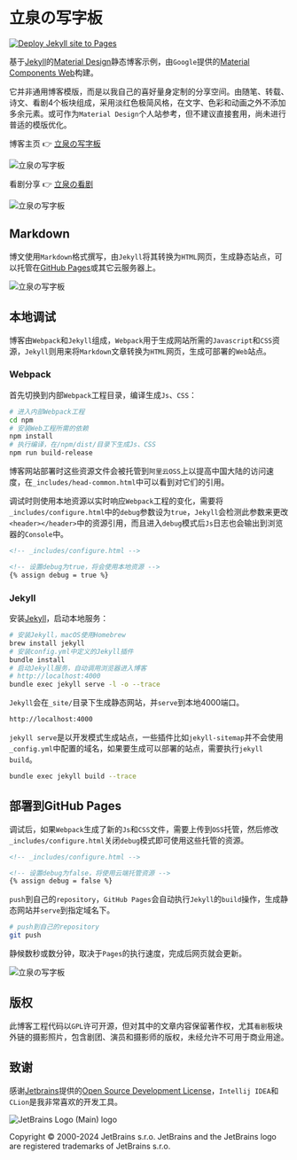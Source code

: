 # 立泉の写字板

[![Deploy Jekyll site to Pages](https://github.com/apqx/apqx.github.io/actions/workflows/jekyll.yml/badge.svg)](https://github.com/apqx/apqx.github.io/actions/workflows/jekyll.yml)

基于[Jekyll](https://jekyllrb.com)的[Material Design](https://material.io)静态博客示例，由`Google`提供的[Material Components Web](https://github.com/material-components/material-components-web)构建。

它并非通用博客模版，而是以我自己的喜好量身定制的分享空间。由随笔、转载、诗文、看剧4个板块组成，采用淡红色极简风格，在文字、色彩和动画之外不添加多余元素。或可作为`Material Design`个人站参考，但不建议直接套用，尚未进行普适的模版优化。

博客主页 👉 [立泉の写字板](https://mudan.me)

![立泉の写字板](https://apqx-host.oss-cn-hangzhou.aliyuncs.com/blog/img/screenshot_index.webp)

看剧分享 👉 [立泉の看剧](https://mudan.me/opera)

![立泉の写字板](https://apqx-host.oss-cn-hangzhou.aliyuncs.com/blog/img/screenshot_index_opera.webp)

## Markdown

博文使用`Markdown`格式撰写，由`Jekyll`将其转换为`HTML`网页，生成静态站点，可以托管在[GitHub Pages](https://pages.github.com)或其它云服务器上。

![立泉の写字板](https://apqx-host.oss-cn-hangzhou.aliyuncs.com/blog/img/screenshot_essay.webp)

## 本地调试

博客由`Webpack`和`Jekyll`组成，`Webpack`用于生成网站所需的`Javascript`和`CSS`资源，`Jekyll`则用来将`Markdown`文章转换为`HTML`网页，生成可部署的`Web`站点。

### Webpack

首先切换到内部`Webpack`工程目录，编译生成`Js`、`CSS`：

```sh
# 进入内部Webpack工程
cd npm
# 安装Web工程所需的依赖
npm install
# 执行编译，在/npm/dist/目录下生成Js、CSS
npm run build-release
```

博客网站部署时这些资源文件会被托管到`阿里云OSS`上以提高中国大陆的访问速度，在`_includes/head-common.html`中可以看到对它们的引用。

调试时则使用本地资源以实时响应`Webpack`工程的变化，需要将`_includes/configure.html`中的`debug`参数设为`true`，`Jekyll`会检测此参数来更改`<header></header>`中的资源引用，而且进入`debug`模式后`Js`日志也会输出到浏览器的`Console`中。

```html
<!-- _includes/configure.html -->

<!-- 设置debug为true，将会使用本地资源 -->
{% assign debug = true %}
```

### Jekyll

安装[Jekyll](https://jekyllrb.com/docs/installation/macos/)，启动本地服务：

```sh
# 安装Jekyll，macOS使用Homebrew
brew install jekyll
# 安装config.yml中定义的Jekyll插件
bundle install
# 启动Jekyll服务，自动调用浏览器进入博客
# http://localhost:4000
bundle exec jekyll serve -l -o --trace
```

`Jekyll`会在`_site/`目录下生成静态网站，并`serve`到本地4000端口。

```sh
http://localhost:4000
```

`jekyll serve`是以开发模式生成站点，一些插件比如`jekyll-sitemap`并不会使用`_config.yml`中配置的域名，如果要生成可以部署的站点，需要执行`jekyll build`。

```sh
bundle exec jekyll build --trace
```

## 部署到GitHub Pages

调试后，如果`Webpack`生成了新的`Js`和`CSS`文件，需要上传到`OSS`托管，然后修改`_includes/configure.html`关闭`debug`模式即可使用这些托管的资源。

```html
<!-- _includes/configure.html -->

<!-- 设置debug为false，将使用云端托管资源 -->
{% assign debug = false %}
```

`push`到自己的`repository`，`GitHub Pages`会自动执行`Jekyll`的`build`操作，生成静态网站并`serve`到指定域名下。

```sh
# push到自己的repository
git push
```

静候数秒或数分钟，取决于`Pages`的执行速度，完成后网页就会更新。

![立泉の写字板](https://apqx-host.oss-cn-hangzhou.aliyuncs.com/blog/img/screenshot_index_phone.webp)

## 版权

此博客工程代码以`GPL`许可开源，但对其中的文章内容保留著作权，尤其`看剧`板块外链的摄影照片，包含剧团、演员和摄影师的版权，未经允许不可用于商业用途。

## 致谢

感谢[Jetbrains](https://www.jetbrains.com)提供的[Open Source Development License](https://www.jetbrains.com/community/opensource/#support)，`Intellij IDEA`和`CLion`是我非常喜欢的开发工具。

![JetBrains Logo (Main) logo](https://resources.jetbrains.com/storage/products/company/brand/logos/jb_beam.svg)

Copyright © 2000-2024 JetBrains s.r.o. JetBrains and the JetBrains logo are registered trademarks of JetBrains s.r.o.